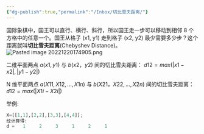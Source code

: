 ```yaml
---
{"dg-publish":true,"permalink":"/Inbox/切比雪夫距离/"}
---
```


国际象棋中，国王可以直行、横行、斜行，所以国王走一步可以移动到相邻 8 个方格中的任意一个。国王从格子 (x1, y1) 走到格子 (x2, y2) 最少需要多少步？这个距离就叫**切比雪夫距离**(Chebyshev Distance)。
![Pasted image 20221220174905.png](/img/user/Attachments/Pasted%20image%2020221220174905.png)

二维平面两点 $a(x1, y1)$ 与 $b(x2，y2)$ 间的切比雪夫距离：
$d12=max(|x1-x2|, |y1-y2|)$

N 维平面两点 $a(X11, X12, ..., X1n)$ 与 $b(X21，X22, ..., X2n)$ 间的切比雪夫距离：
$d12=max(|X1i-X2i|)$

举例:

```python
X=[[1,1],[2,2],[3,3],[4,4]];
经计算得:
d =   1     2     3     1     2     1
```
